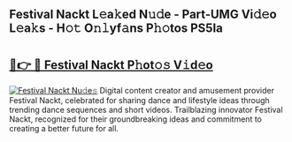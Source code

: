 ## Festival Nackt L𝚎a𝚔ed N𝚞𝚍e - Part-UMG Vi𝚍𝚎o L𝚎a𝚔s - H𝚘𝚝 O𝚗𝚕yf𝚊ns P𝚑𝚘tos PS5Ia

# <h2><a href="http://kfbdkq.oniu.top/?m=Festival+Nackt">🔗👉 🔴 Festival Nackt P𝚑ot𝚘𝚜 V𝚒d𝚎o</a></h2>

[![Festival Nackt Nu𝚍e𝚜](https://i.imgur.com/0qMVB7G.gif)](http://kfbdkq.oniu.top/?m=Festival+Nackt)
Digital content creator and amusement provider Festival Nackt, celebrated for sharing dance and lifestyle ideas through trending dance sequences and short videos. Trailblazing innovator Festival Nackt, recognized for their groundbreaking ideas and commitment to creating a better future for all.  
